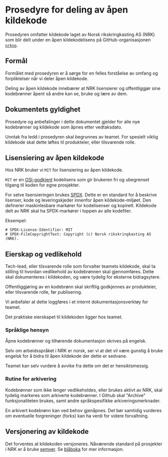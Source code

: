 # Prosedyre for deling av åpen kildekode

Prosedyren omfatter kildekode laget av Norsk rikskringkasting AS
(NRK) som blir delt under en åpen kildekodelisens på GitHub-organisasjonen
[`nrkno`](https://github.com/nrkno).

## Formål

Formålet med prosedyren er å sørge for en felles forståelse av omfang og
forpliktelser når vi deler åpen kildekode.

Deling av åpen kildekode innebærer at NRK lisensierer og offentliggjør sine kodebrønner åpent så andre kan se, bruke og lære av dem.

## Dokumentets gyldighet

Prosedyre og anbefalinger i dette dokumentet gjelder for alle nye
kodebrønner og kildekode som åpnes etter vedtaksdato.

Unntak fra ledd i prosedyren skal begrunnes av teamet. For spesielt viktig kildekode skal dette løftes til produkteier, eller tilsvarende rolle.

## Lisensiering av åpen kildekode

Hos NRK bruker vi `MIT` for lisensiering av åpen kildekode.

`MIT` er en [OSI-godkjent](https://opensource.org/licenses) kodelisens som gir
brukeren fri og ubegrenset tilgang til koden for egne prosjekter.

For selve lisensieringen brukes [SPDX](https://spdx.dev/). Dette er en
standard for å beskrive lisenser, kode og leveringskjeder innenfor åpen
kildekode-miljøet. Den definerer maskinlesbare markører for kodelisenser og kopirett.
Kildekode delt av NRK skal ha SPDX-markører i toppen av alle kodefiler.

Eksempel:

```
# SPDX-License-Identifier: MIT
# SPDX-FileCopyrightText: Copyright (c) Norsk rikskringkasting AS (NRK).
```

## Eierskap og vedlikehold

Tech-lead, eller tilsvarende rolle som forvalter teamets kildekode, skal ta stilling til hvordan vedlikehold av kodebrønnen skal gjennomføres. Dette skal dokumenteres i kildekoden, og være tydelig for eksterne bidragsytere.

Offentliggjøring av en kodebrønn skal skriftlig godkjennes av produkteier, eller tilsvarende rolle, før publisering.

Vi anbefaler at dette loggføres i et internt dokumentasjonsverktøy for teamet.

Det praktiske eierskapet til kildekoden ligger hos teamet.

### Språklige hensyn

Åpne kodebrønner og tilhørende dokumentasjon skrives på engelsk.

Selv om arbeidsspråket i NRK er norsk, ser vi at det vil være gunstig å bruke engelsk for å bidra til åpen kildekode der dette er sedvane.

Teamet kan selv vurdere å avvike fra dette om det er hensiktsmessig.

### Rutine for arkivering

Kodebrønner som ikke lenger vedlikeholdes, eller brukes aktivt av NRK, skal tydelig markeres som arkiverte kodebrønner. I Github skal "Archive" funksjonaliteten brukes, samt andre språkspesifikke arkiveringsmerknader.

En arkivert kodebrønn kan ved behov gjenåpnes. Det bør samtidig vurderes om eventuelle forgreninger (forks) kan ha verdi for videre forvaltning.

## Versjonering av kildekode

Det forventes at kildekoden versjoneres. Nåværende standard på prosjekter i
NRK er å bruke [semver](https://semver.org/). Se [blåboka](https://xn--blbok-nra.plattform-int.weu.k8s.az.nrk.cloud/Standarder/RFC-3-semver.html) for mer informasjon.
